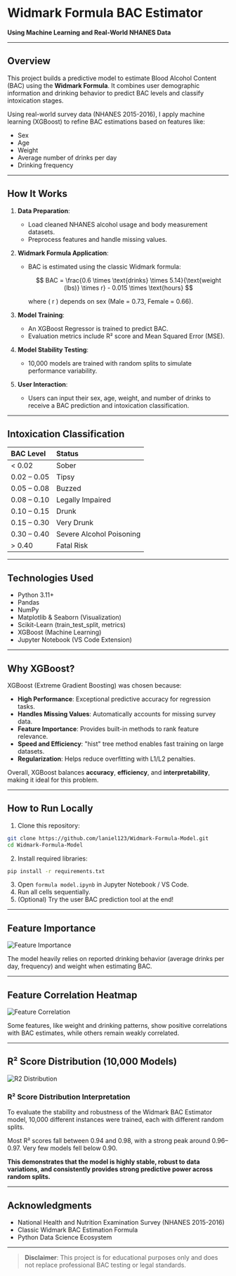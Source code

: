 # Widmark Formula BAC Estimator

**Using Machine Learning and Real-World NHANES Data**

---

## Overview
This project builds a predictive model to estimate Blood Alcohol Content (BAC) using the **Widmark Formula**. 
It combines user demographic information and drinking behavior to predict BAC levels and classify intoxication stages.

Using real-world survey data (NHANES 2015-2016), I apply machine learning (XGBoost) to refine BAC estimations based on features like:
- Sex
- Age
- Weight
- Average number of drinks per day
- Drinking frequency

---

## How It Works

1. **Data Preparation**:
   - Load cleaned NHANES alcohol usage and body measurement datasets.
   - Preprocess features and handle missing values.

2. **Widmark Formula Application**:
   - BAC is estimated using the classic Widmark formula:

     $$ BAC = \frac{0.6 \times \text{drinks} \times 5.14}{\text{weight (lbs)} \times r} - 0.015 \times \text{hours} $$

     where \( r \) depends on sex (Male = 0.73, Female = 0.66).

3. **Model Training**:
   - An XGBoost Regressor is trained to predict BAC.
   - Evaluation metrics include R² score and Mean Squared Error (MSE).

4. **Model Stability Testing**:
   - 10,000 models are trained with random splits to simulate performance variability.

5. **User Interaction**:
   - Users can input their sex, age, weight, and number of drinks to receive a BAC prediction and intoxication classification.

---

## Intoxication Classification

| BAC Level | Status |
|:---|:---|
| < 0.02 | Sober |
| 0.02 – 0.05 | Tipsy |
| 0.05 – 0.08 | Buzzed |
| 0.08 – 0.10 | Legally Impaired |
| 0.10 – 0.15 | Drunk |
| 0.15 – 0.30 | Very Drunk |
| 0.30 – 0.40 | Severe Alcohol Poisoning |
| > 0.40 | Fatal Risk |

---

## Technologies Used
- Python 3.11+
- Pandas
- NumPy
- Matplotlib & Seaborn (Visualization)
- Scikit-Learn (train_test_split, metrics)
- XGBoost (Machine Learning)
- Jupyter Notebook (VS Code Extension)

---

## Why XGBoost?

XGBoost (Extreme Gradient Boosting) was chosen because:

- **High Performance**: Exceptional predictive accuracy for regression tasks.
- **Handles Missing Values**: Automatically accounts for missing survey data.
- **Feature Importance**: Provides built-in methods to rank feature relevance.
- **Speed and Efficiency**: "hist" tree method enables fast training on large datasets.
- **Regularization**: Helps reduce overfitting with L1/L2 penalties.

Overall, XGBoost balances **accuracy**, **efficiency**, and **interpretability**, making it ideal for this problem.

---

## How to Run Locally

1. Clone this repository:

```bash
git clone https://github.com/laniel123/Widmark-Formula-Model.git
cd Widmark-Formula-Model
```

2. Install required libraries:

```bash
pip install -r requirements.txt
```

3. Open `formula model.ipynb` in Jupyter Notebook / VS Code.
4. Run all cells sequentially.
5. (Optional) Try the user BAC prediction tool at the end!

---

## Feature Importance

![Feature Importance](feature_importance.png)

The model heavily relies on reported drinking behavior (average drinks per day, frequency) and weight when estimating BAC.

---

## Feature Correlation Heatmap

![Feature Correlation](correlation_heatmap.png)

Some features, like weight and drinking patterns, show positive correlations with BAC estimates, while others remain weakly correlated.

---

## R² Score Distribution (10,000 Models)

![R2 Distribution](r2_distribution.png)

### R² Score Distribution Interpretation

To evaluate the stability and robustness of the Widmark BAC Estimator model, 10,000 different instances were trained, each with different random splits.

Most R² scores fall between 0.94 and 0.98, with a strong peak around 0.96–0.97. Very few models fell below 0.90. 

**This demonstrates that the model is highly stable, robust to data variations, and consistently provides strong predictive power across random splits.**

---

## Acknowledgments
- National Health and Nutrition Examination Survey (NHANES 2015-2016)
- Classic Widmark BAC Estimation Formula
- Python Data Science Ecosystem

---

> **Disclaimer**: This project is for educational purposes only and does not replace professional BAC testing or legal standards.
